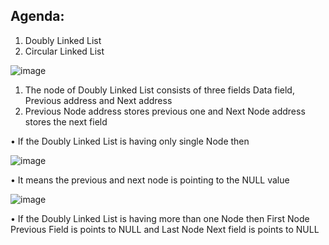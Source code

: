 ## Agenda:
1. Doubly Linked List
2. Circular Linked List

![image](https://user-images.githubusercontent.com/61023747/89212146-9a84b380-d5e0-11ea-983f-b74dcc9ef270.png)

1. The node of Doubly Linked List consists of three fields Data field, Previous address and Next address
2. Previous Node address stores previous one and Next Node address stores the next field
   
• If the Doubly Linked List is having only single Node then 

![image](https://user-images.githubusercontent.com/61023747/89212362-edf70180-d5e0-11ea-9eb6-dbaffa9031cc.png)

• It means the previous and next node is pointing to the NULL value

![image](https://user-images.githubusercontent.com/61023747/89212592-57771000-d5e1-11ea-8237-fbbef0027e87.png)

• If the Doubly Linked List is having more than one Node then First Node Previous Field is points to NULL and Last Node Next field is points to NULL


